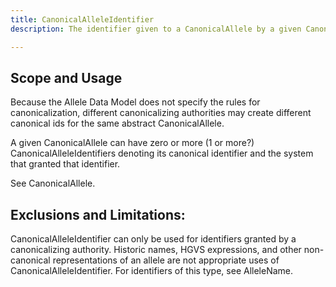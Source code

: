 ```yaml
---
title: CanonicalAlleleIdentifier
description: The identifier given to a CanonicalAllele by a given Canonicalizer.

---
```


Scope and Usage
---------------

Because the Allele Data Model does not specify the rules for canonicalization, different canonicalizing authorities may create different canonical ids for the same abstract CanonicalAllele.

A given CanonicalAllele can have zero or more (1 or more?) CanonicalAlleleIdentifiers denoting its canonical identifier and the system that granted that identifier.

See CanonicalAllele.

Exclusions and Limitations:
---------------------------

CanonicalAlleleIdentifier can only be used for identifiers granted by a canonicalizing authority.  Historic names, HGVS expressions, and other non-canonical representations of an allele are not appropriate uses of CanonicalAlleleIdentifier.  For identifiers of this type, see AlleleName.
